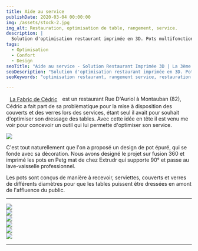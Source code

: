 ```yaml
---
title: Aide au service
publishDate: 2020-03-04 00:00:00
img: /assets/stock-2.jpg
img_alt: Restauration, optimisation de table, rangement, service.
description: |
  Solution d'optimisation restaurant imprimée en 3D. Pots multifonctions pour couverts, verres et serviettes. Matériau PETG professionnel résistant 90°C.
tags:
  - Optimisation
  - Confort
  - Design
seoTitle: "Aide au service - Solution Restaurant Imprimée 3D | La 3ème dimension"
seoDescription: "Solution d'optimisation restaurant imprimée en 3D. Pots multifonctions pour couverts, verres et serviettes. Matériau PETG professionnel résistant 90°C."
seoKeywords: "optimisation restaurant, rangement service, restauration solution, aide restaurant, optimisation, confort, design, toulouse"

---
```


<a class="button" href="https://www.facebook.com/p/La-Fabric-de-C%C3%A9dric-100063651157095/?locale=fr_FR">La Fabric de Cédric</a> est un restaurant Rue D'Auriol à Montauban (82), Cédric a fait part de sa problèmatique pour la mise à disposition des couverts et des verres lors des services, étant seul il avait pour souhait d'optimiser son dressage des tables. Avec cette idée en tête il est venu me voir pour concevoir un outil qui lui permette d'optimiser son service.

<img src="/assets/pdc 1.jpeg">

C'est tout naturellement que l'on a proposé un design de pot épuré, qui se fonde avec sa décoration. Nous avons designé le projet sur fusion 360 et imprimé les pots en Petg mat de chez Extrudr qui supporte 90° et passe au lave-vaisselle professionnel. 

Les pots sont conçus de manière à recevoir, serviettes, couverts et verres de différents diamètres pour que les tables puissent être dressées en amont de l'affluence du public.

---

<img src="/assets/pdc (2).jpg">
<img src="/assets/pdc (3).jpg">
<img src="/assets/pdc (4).jpg">
<img src="/assets/pdc (5).jpg">
<img src="/assets/pdc (6).jpg">
<img src="/assets/pdc (7).jpg">

---
<style>
  .button {
        cursor: pointer;
            text-align : center;
            align-items: center;
            padding: 0.10rem 0.60rem;
            gap: 0.5rem;
            color: var(--accent-text-over);
            border: 1px solid var(--accent-regular);
            background-color: var(--accent-regular);
            border-radius: 999rem;
            line-height: 1.35;
            white-space: nowrap;
            vertical-align : middle;
      }
  img{
    margin: auto;
    max-height: 90vh;
    object-fit: cover;
    display: flex;
  }
</style>
